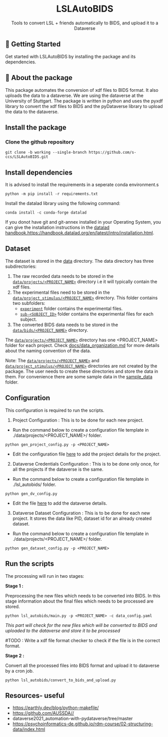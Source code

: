 
<h1 align="center">
  LSLAutoBIDS
</h1>
<p align="center"> Tools to convert LSL + friends automatically to BIDS, and upload it to a Dataverse </p>


## 🚀 Getting Started

Get started with LSLAutoBIDS by installing the package and its dependencies.

## 🔰 About the package
This package automates the conversion of xdf files to BIDS format. It also uploads the data to a dataverse. We are using the dataverse at the University of Stuttgart. The package is written in python and uses the pyxdf library to convert the xdf files to BIDS and the pyDataverse library to upload the data to the dataverse.


## Install the package

### Clone the github repository
```
git clone -b working --single-branch https://github.com/s-ccs/LSLAutoBIDS.git

```
## Install dependencies

It is advised to install the requirements in a seperate conda environment.s
```
python -m pip install -r requirements.txt
```

 Install the datalad library using the following command:
```
conda install -c conda-forge datalad
```
If you donot have git and git-annex installed in your Operating System, you can give the installation instructions in the [datalad handbook.]()https://handbook.datalad.org/en/latest/intro/installation.html.

## Dataset

The dataset is stored in the [data](./data/) directory. The data directory has three subdirectories:

1. The raw recorded data needs to be stored in the [`data/projects/<PROJECT_NAME>`](./data/projects/) directory i.e it will typically contain the xdf files.
2. The experimental files need to be stored in the [`data/project_stimulus/<PROJECT_NAME>`](./data/project_stimulus/) directory.
This folder contains two subfolders:
    - [`experiment`](./data/project_stimulus/sampleproject/experiment/) folder contains the experimental files.
    - [`sub-<SUBJECT_ID>`](./data/project_stimulus/sampleproject/sub-004/) folder contains the experimental files for each subject.
3. The converted BIDS data needs to be stored in the [`data/bids/<PROJECT_NAME>`](./data/bids/) directory.

The [`data/projects/<PROJECT_NAME>`](./data/projects/) directory has one  <PROJECT_NAME> folder for each project. Check [docs/data_organization.md](./docs/data_organization.md) for more details about the naming convention of the data.

Note: The [`data/projects/<PROJECT_NAME>`](./data/projects/) and [`data/project_stimulus/<PROJECT_NAME>`](./data/project_stimulus/) directories are not created by the package. The user needs to create these directories and store the data in them. For convenience there are some sample data in the [sample_data](./sample_data/) folder.

## Configuration 

This configuration is required to run the scripts. 

1. Project Configuration : This is to be done for each new project.
- Run the command below to create a configuration file template in ./data/projects/<PROJECT_NAME>/ folder.

```
python gen_project_config.py -p <PROJECT_NAME>

```
- Edit the configuration file [here](./data/projects/sampleproject/project.toml) to add the project details for the project.

2. Dataverse Credentials Configuration : This is to be done only once, for all the projects if the dataverse is the same.
- Run the command below to create a configuration file template in ./lsl_autobids/ folder.

```
python gen_dv_config.py 

```
- Edit the file [here](dataverse_config.yaml) to add the dataverse details.

3. Dataverse Dataset Configuration : This is to be done for each new project. It stores the data like PID, dataset id for an already created dataset.
- Run the command below to create a configuration file template in ./data/projects/<PROJECT_NAME>/ folder.

```
python gen_dataset_config.py -p <PROJECT_NAME>

```


## Run the scripts

The processing will run in two stages:


**Stage 1 :** 

Preprocessing the new files which needs to be converted into BIDS.
In this stage information about the final files which needs to be processed are stored.

```
python lsl_autobids/main.py -p <PROJECT_NAME> -c data_config.yaml

```
*This part will check for the new files which will be converted to BIDS and uploaded to the dataverse and store it to be processed*

#TODO : Write a xdf file format checker to check if the file is in the correct format.

**Stage 2 :**

 Convert all the processed files into BIDS format and upload it to dataverse by a cron job.

```
python lsl_autobids/convert_to_bids_and_upload.py

```


## Resources- useful
 - https://earthly.dev/blog/python-makefile/
 - https://github.com/AUSSDA// 
 - dataverse2021_automation-with-pydataverse/tree/master
 - https://psychoinformatics-de.github.io/rdm-course/02-structuring-data/index.html